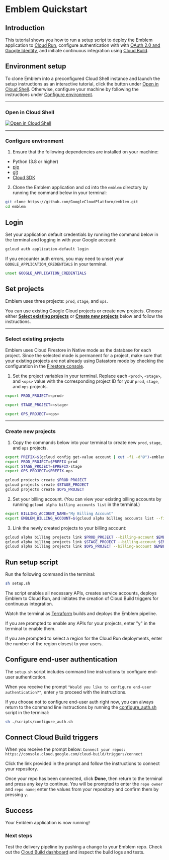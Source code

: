 # Emblem Quickstart

## Introduction

This tutorial shows you how to run a setup script to deploy the Emblem application to [Cloud Run](https://cloud.google.com/run), configure authentication with with [OAuth 2.0 and Google Identity](https://developers.google.com/identity/protocols/oauth2), and initiate continuous integration using [Cloud Build](https://cloud.google.com/build).

## Environment setup

To clone Emblem into a preconfigured Cloud Shell instance and launch the setup instructions as an interactive tutorial, click the button under [Open in Cloud Shell](#open-in-cloud-shell). Otherwise, configure your machine by following the instructions under [Configure environment](#configure-environment).

---
### Open in Cloud Shell

[![Open in Cloud Shell](https://gstatic.com/cloudssh/images/open-btn.svg)](https://ssh.cloud.google.com/cloudshell/editor?cloudshell_git_repo=https%3A%2F%2Fgithub.com%2FGoogleCloudPlatform%2Femblem&cloudshell_tutorial=docs%2Ftutorials%2Fsetup-walkthrough.md)


---
### Configure environment

1. Ensure that the following dependencies are installed on your machine:
* Python (3.8 or higher)
* [pip](https://pypi.org/project/pip/)
* [git](https://github.com)
* [Cloud SDK](https://cloud.google.com/sdk/docs/install)

2. Clone the Emblem application and cd into the `emblem` directory by running the command below in your terminal:
  ```bash
  git clone https://github.com/GoogleCloudPlatform/emblem.git
  cd emblem
  ```


## Login
Set your application default credentials by running the command below in the terminal and logging in with your Google account:

```bash
gcloud auth application-default login
```

If you encounter auth errors, you may need to unset your `GOOGLE_APPLICATION_CREDENTIALS` in your terminal.

```bash
unset GOOGLE_APPLICATION_CREDENTIALS
```

## Set projects

Emblem uses three projects: `prod`, `stage`, and `ops`. 

You can use existing Google Cloud projects or create new projects. Choose either **[Select existing projects](#select-existing-projects)** or **[Create new projects](create-new-projects)** below and follow the instructions.

---

### Select existing projects

Emblem uses Cloud Firestore in Native mode as the database for each project. Since the selected mode is permanent for a project, make sure that your existing projects are not already using Datastore mode by checking the configuration in the [Firestore console](https://console.cloud.google.com/firestore).

1. Set the project variables in your terminal. Replace each `<prod>`, `<stage>`, and `<ops>` value with the corresponding project ID for your `prod`, `stage`, and `ops` projects.

  ```bash
  export PROD_PROJECT=<prod>
  ```
  ```bash
  export STAGE_PROJECT=<stage>
  ```
  ```bash
  export OPS_PROJECT=<ops>
  ```

---

### Create new projects

1. Copy the commands below into your terminal to create new `prod`, `stage`, and `ops` projects.
  ```bash
  export PREFIX=$(gcloud config get-value account | cut -f1 -d"@")-emblem
  export PROD_PROJECT=$PREFIX-prod
  export STAGE_PROJECT=$PREFIX-stage
  export OPS_PROJECT=$PREFIX-ops

  gcloud projects create $PROD_PROJECT
  gcloud projects create $STAGE_PROJECT
  gcloud projects create $OPS_PROJECT
  ```
2. Set your billing account. (You can view your existing billing accounts by running `gcloud alpha billing accounts list` in the terminal.)
  ```bash
  export BILLING_ACCOUNT_NAME="My Billing Account"
  export EMBLEM_BILLING_ACCOUNT=$(gcloud alpha billing accounts list --filter "$BILLING_ACCOUNT_NAME" --format "value(name)")
  ```

3. Link the newly created projects to your billing account:
  ```bash
  gcloud alpha billing projects link $PROD_PROJECT --billing-account $EMBLEM_BILLING_ACCOUNT
  gcloud alpha billing projects link $STAGE_PROJECT --billing-account $EMBLEM_BILLING_ACCOUNT
  gcloud alpha billing projects link $OPS_PROJECT --billing-account $EMBLEM_BILLING_ACCOUNT
  ```  

## Run setup script

Run the following command in the terminal:
```bash
sh setup.sh
```

The script enables all necessary APIs, creates service accounts, deploys Emblem to Cloud Run, and initiates the creation of Cloud Build triggers for continuous integration.

Watch the terminal as [Terraform](https://terraform.io) builds and deploys the Emblem pipeline.

If you are prompted to enable any APIs for your projects, enter "y" in the terminal to enable them.

If you are prompted to select a region for the Cloud Run deployments, enter the number of the region closest to your users. 

## Configure end-user authentication

The `setup.sh` script includes command line instructions to configure end-user authentication.

When you receive the prompt `"Would you like to configure end-user authentication?"`, enter `y` to proceed with the instructions.

If you choose not to configure end-user auth right now, you can always return to the command line instructions by running the [configure_auth.sh](./scripts/configure_auth.sh) script in the terminal:

```bash
sh ./scripts/configure_auth.sh
```

## Connect Cloud Build triggers

When you receive the prompt below:
`Connect your repos: https://console.cloud.google.com/cloud-build/triggers/connect`

Click the link provided in the prompt and follow the instructions to connect your repository. 

Once your repo has been connected, click **Done**, then return to the terminal and press any key to continue. You will be prompted to enter the `repo owner` and `repo name`; enter the values from your repository and confirm them by pressing `y`.

## Success

Your Emblem application is now running!

### Next steps
Test the delivery pipeline by pushing a change to your Emblem repo. Check out the [Cloud Build dashboard](https://console.cloud.google.com/cloud-build/builds) and inspect the build logs and tests.
